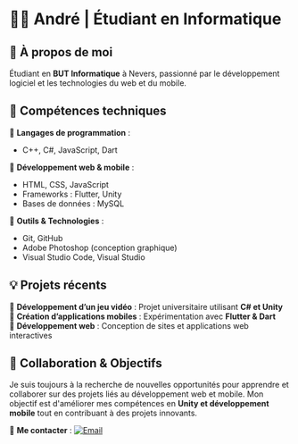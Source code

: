 # 👨‍💻 André | Étudiant en Informatique

## 📌 À propos de moi

Étudiant en **BUT Informatique** à Nevers, passionné par le développement logiciel et les technologies du web et du mobile. 

## 🚀 Compétences techniques

🔹 **Langages de programmation** :
- C++, C#, JavaScript, Dart

🔹 **Développement web & mobile** :
- HTML, CSS, JavaScript
- Frameworks : Flutter, Unity
- Bases de données : MySQL

🔹 **Outils & Technologies** :
- Git, GitHub
- Adobe Photoshop (conception graphique)
- Visual Studio Code, Visual Studio

## 💡 Projets récents

🔹 **Développement d’un jeu vidéo** : Projet universitaire utilisant **C# et Unity**<br>
🔹 **Création d’applications mobiles** : Expérimentation avec **Flutter & Dart**<br>
🔹 **Développement web** : Conception de sites et applications web interactives<br>

## 🤝 Collaboration & Objectifs

Je suis toujours à la recherche de nouvelles opportunités pour apprendre et collaborer sur des projets liés au développement web et mobile. Mon objectif est d'améliorer mes compétences en **Unity et développement mobile** tout en contribuant à des projets innovants.

📩 **Me contacter** :
[![Email](https://img.shields.io/badge/Email-D14836?logo=gmail&logoColor=white)](mailto:andretincopumacahua@gmail.com)

